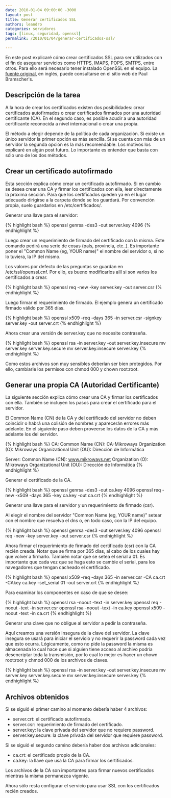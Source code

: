 ```yaml
---
date: 2010-01-04 09:00:00 -3000
layout: post
title: Generar certificados SSL
authors: leandro
categories: servidores
tags: [linux, seguridad, openssl]
permalink: /2010/01/04/generar-certificados-ssl/

---
```


En este post explicaré cómo crear certificados SSL para ser utilizados con el
fin de asegurar servicios como HTTPS, IMAPS, POPS, SMTPS, entre otros. Para ello
será necesario tener instalado OpenSSL en el equipo. La [fuente
original](http://www.tc.umn.edu/~brams006/selfsign.html), en
inglés, puede consultarse en el sitio web de Paul Bramscher's. <!-- more -->

## Descripción de la tarea

A la hora de crear los certificados existen dos posibilidades: crear
certificados autofirmados o crear certificados firmados por una autoridad
certificante (CA). En el segundo caso, es posible acudir a una autoridad
certificante reconocida a nivel internacional o crear una propia.

El método a elegir depende de la política de cada organización. Si existe un
único servidor la primer opción es más sencilla. Si se cuenta con más de un
servidor la segunda opción es la más recomendable. Los motivos los explicaré en
algún post futuro. Lo importante es entender que basta con sólo uno de los dos
métodos.

## Crear un certificado autofirmado

Esta sección explica cómo crear un certificado autofirmado. Si en cambio se
desea crear una CA y firmar los certificados con ella, leer directamente la
próxima sección. Para que los certificados queden ya en el lugar adecuado
dirigirse a la carpeta donde se los guardará. Por convención propia, suelo
guardarlos en /etc/certificados/.

Generar una llave para el servidor:

{% highlight bash %}
openssl genrsa -des3 -out server.key 4096
{% endhighlight %}

Luego crear un requerimiento de firmado del certificado con la misma. Este
comando pedirá una serie de cosas (país, provincia, etc..). Es importante poner
el "Common Name (eg, YOUR name)" el nombre del servidor o, si no lo tuviera, la
IP del mismo.

Los valores por defecto de las preguntas se guardan en /etc/ssl/openssl.cnf. Por
ello, es bueno modificarlos allí si son varios los certificados a crear.

{% highlight bash %}
openssl req -new -key server.key -out server.csr
{% endhighlight %}

Luego firmar el requerimiento de firmado. El ejemplo genera un certificado
firmado válido por 365 días.

{% highlight bash %}
openssl x509 -req -days 365 -in server.csr -signkey server.key -out server.crt
{% endhighlight %}

Ahora crear una versión de server.key que no necesite contraseña.

{% highlight bash %}
openssl rsa -in server.key -out server.key.insecure
mv server.key server.key.secure
mv server.key.insecure server.key
{% endhighlight %}

Como estos archivos son muy sensibles deberían ser bien protegidos. Por ello,
cambiarle los permisos con chmod 000 y chown root:root.

## Generar una propia CA (Autoridad Certificante)

La siguiente sección explica cómo crear una CA y firmar los certificados con
ella. También se incluyen los pasos para crear el certificado para el servidor.

El Common Name (CN) de la CA y del certificado del servidor no deben coincidir o
habrá una colisión de nombres y aparecerán errores más adelante. En el siguiente
paso deben proveerse los datos de la CA y más adelante los del servidor.

{% highlight bash %}
CA:
Common Name (CN): CA-Mikroways
Organization (O): Mikroways
Organizational Unit (OU): Dirección de Informática

Server:
Common Name (CN): www.mikroways.net
Organization (O): Mikroways
Organizational Unit (OU): Dirección de Informática
{% endhighlight %}

Generar el certificado de la CA.

{% highlight bash %}
openssl genrsa -des3 -out ca.key 4096
openssl req -new -x509 -days 365 -key ca.key -out ca.crt
{% endhighlight %}

Generar una llave para el servidor y un requerimiento de firmado (csr).

Al elegir el nombre del servidor "Common Name (eg, YOUR name)" setear con el
nombre que resuelva el dns o, en todo caso, con la IP del equipo.

{% highlight bash %}
openssl genrsa -des3 -out server.key 4096
openssl req -new -key server.key -out server.csr
{% endhighlight %}

Ahora firmar el requerimiento de firmado del certificado (csr) con la CA recién
creada. Notar que se firma por 365 días, al cabo de los cuales hay que volver a
firmarlo. También notar que se setea el serial a 01. Es importante que cada vez
que se haga esto se cambie el serial, para los navegadores que tengan cacheado
el certificado.

{% highlight bash %}
openssl x509 -req -days 365 -in server.csr -CA ca.crt -CAkey ca.key -set_serial
01 -out server.crt
{% endhighlight %}

Para examinar los componentes en caso de que se desee:

{% highlight bash %}
openssl rsa -noout -text -in server.key
openssl req -noout -text -in server.csr
openssl rsa -noout -text -in ca.key
openssl x509 -noout -text -in ca.crt
{% endhighlight %}

Generar una clave que no obligue al servidor a pedir la contraseña.

Aquí creamos una versión insegura de la clave del servidor. La clave insegura se
usará para iniciar el servicio y no requerir la password cada vez que esto
ocurra. Lógicamente, como no pide la password la misma es almacenada lo cual
hace que si alguien tiene acceso al archivo podria desencriptar toda la
transmisión, por lo cual lo mejor es hacer un chown root:root y chmod 000 de los
archivos de claves.

{% highlight bash %}
openssl rsa -in server.key -out server.key.insecure
mv server.key server.key.secure
mv server.key.insecure server.key
{% endhighlight %}

## Archivos obtenidos

Si se siguió el primer camino al momento debería haber 4 archivos:

* server.crt: el certificado autofirmado.
* server.csr: requerimiento de firmado del certificado.
* server.key: la clave privada del servidor que no requiere password.
* server.key.secure: la clave privada del servidor que requiere password.

Si se siguió el segundo camino debería haber dos archivos adicionales:

* ca.crt: el certificado propio de la CA.
* ca.key: la llave que usa la CA para firmar los certificados.

Los archivos de la CA son importantes para firmar nuevos certificados mientras
la misma permanezca vigente.

Ahora sólo resta configurar el servicio para usar SSL con los certificados
recién creados.
